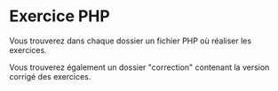 # Exercice PHP

Vous trouverez dans chaque dossier un fichier PHP où réaliser les exercices.

Vous trouverez également un dossier "correction" contenant la version corrigé des exercices.
